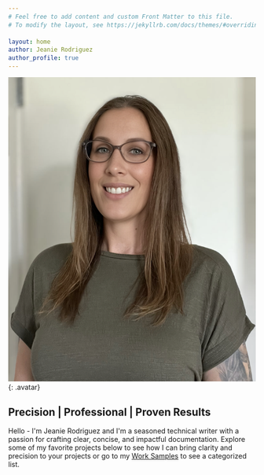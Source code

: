 ```yaml
---
# Feel free to add content and custom Front Matter to this file.
# To modify the layout, see https://jekyllrb.com/docs/themes/#overriding-theme-defaults

layout: home
author: Jeanie Rodriguez
author_profile: true
---
```

![jeanie rodriguez](/assets/css/images/jeanie.png){: .avatar}
## Precision | Professional | Proven Results
Hello - I'm Jeanie Rodriguez and I'm a seasoned technical writer with a passion for crafting clear, concise, and impactful documentation. Explore some of my favorite projects below to see how I can bring clarity and precision to your projects or go to my [Work Samples](/worksamples) to see a categorized list.